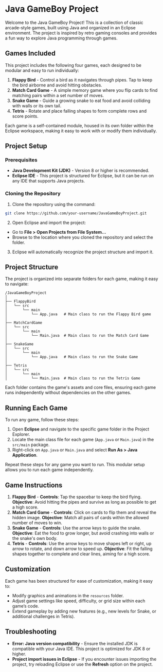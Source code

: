  # Java GameBoy Project

 Welcome to the Java GameBoy Project! This is a collection of classic arcade-style games, built using Java and organized in an Eclipse environment. The project is inspired by retro gaming consoles and provides a fun way to explore Java programming through games.

 ## Games Included

 This project includes the following four games, each designed to be modular and easy to run individually:

 1. **Flappy Bird** - Control a bird as it navigates through pipes. Tap to keep the bird airborne and avoid hitting obstacles.
 2. **Match Card Game** - A simple memory game where you flip cards to find matching pairs within a set number of moves.
 3. **Snake Game** - Guide a growing snake to eat food and avoid colliding with walls or its own tail.
 4. **Tetris** - Rotate and place falling shapes to form complete rows and score points.

 Each game is a self-contained module, housed in its own folder within the Eclipse workspace, making it easy to work with or modify them individually.

 ## Project Setup

 ### Prerequisites

 - **Java Development Kit (JDK)** - Version 8 or higher is recommended.
 - **Eclipse IDE** - This project is structured for Eclipse, but it can be run on any IDE that supports Java projects.

 ### Cloning the Repository

 1. Clone the repository using the command:
   ```bash
   git clone https://github.com/your-username/JavaGameBoyProject.git
   ```
 2. Open Eclipse and import the project:
   - Go to **File > Open Projects from File System...**
   - Browse to the location where you cloned the repository and select the folder.
 3. Eclipse will automatically recognize the project structure and import it.

 ## Project Structure

 The project is organized into separate folders for each game, making it easy to navigate:

 ```
 /JavaGameBoyProject
 │
 ├── FlappyBird
 │   └── src
 │       └── main
 │           └── App.java   # Main class to run the Flappy Bird game
 │
 ├── MatchCardGame
 │   └── src
 │       └── main
 │           └── Main.java  # Main class to run the Match Card Game
 │
 ├── SnakeGame
 │   └── src
 │       └── main
 │           └── App.java   # Main class to run the Snake Game
 │
 ├── Tetris
 │   └── src
 │       └── main
 │           └── Main.java  # Main class to run the Tetris Game
 ```

 Each folder contains the game's assets and core files, ensuring each game runs independently without dependencies on the other games.

 ## Running Each Game

 To run any game, follow these steps:

 1. Open **Eclipse** and navigate to the specific game folder in the Project Explorer.
 2. Locate the main class file for each game (`App.java` or `Main.java`) in the `src/main` package.
 3. Right-click on `App.java` or `Main.java` and select **Run As > Java Application**.

 Repeat these steps for any game you want to run. This modular setup allows you to run each game independently.

 ## Game Instructions

 1. **Flappy Bird** - **Controls**: Tap the spacebar to keep the bird flying. **Objective**: Avoid hitting the pipes and survive as long as possible to get a high score.
 2. **Match Card Game** - **Controls**: Click on cards to flip them and reveal the hidden image. **Objective**: Match all pairs of cards within the allowed number of moves to win.
 3. **Snake Game** - **Controls**: Use the arrow keys to guide the snake. **Objective**: Eat the food to grow longer, but avoid crashing into walls or the snake's own body.
 4. **Tetris** - **Controls**: Use the arrow keys to move shapes left or right, up arrow to rotate, and down arrow to speed up. **Objective**: Fit the falling shapes together to complete and clear lines, aiming for a high score.

 ## Customization

 Each game has been structured for ease of customization, making it easy to:
 - Modify graphics and animations in the `resources` folder.
 - Adjust game settings like speed, difficulty, or grid size within each game’s code.
 - Extend gameplay by adding new features (e.g., new levels for Snake, or additional challenges in Tetris).

 ## Troubleshooting

 - **Error: Java version compatibility** - Ensure the installed JDK is compatible with your Java IDE. This project is optimized for JDK 8 or higher.
 - **Project import issues in Eclipse** - If you encounter issues importing the project, try reloading Eclipse or use the **Refresh** option on the project.

